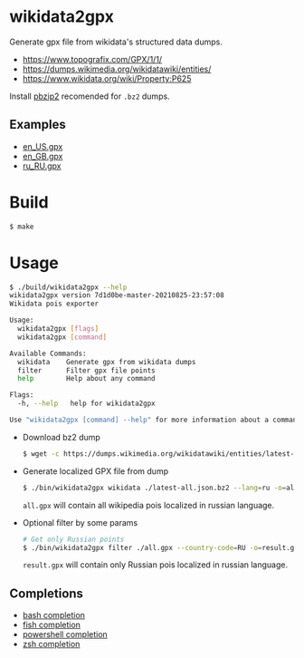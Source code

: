 # wikidata2gpx
Generate gpx file from wikidata's structured data dumps.

* https://www.topografix.com/GPX/1/1/
* https://dumps.wikimedia.org/wikidatawiki/entities/
* https://www.wikidata.org/wiki/Property:P625

Install [pbzip2](http://compression.ca/pbzip2/) recomended for `.bz2` dumps.

## Examples
 * [en_US.gpx](gpxfiles/en_US.gpx)
 * [en_GB.gpx](gpxfiles/en_GB.gpx)
 * [ru_RU.gpx](gpxfiles/ru_RU.gpx)

# Build
```sh
$ make
```

# Usage
```sh
$ ./build/wikidata2gpx --help
wikidata2gpx version 7d1d0be-master-20210825-23:57:08
Wikidata pois exporter

Usage:
  wikidata2gpx [flags]
  wikidata2gpx [command]

Available Commands:
  wikidata    Generate gpx from wikidata dumps
  filter      Filter gpx file points
  help        Help about any command

Flags:
  -h, --help   help for wikidata2gpx

Use "wikidata2gpx [command] --help" for more information about a command.
```

* Download bz2 dump
    ```sh
    $ wget -c https://dumps.wikimedia.org/wikidatawiki/entities/latest-all.json.bz2
    ```

* Generate localized GPX file from dump
    ```sh
    $ ./bin/wikidata2gpx wikidata ./latest-all.json.bz2 --lang=ru -o=all.gpx
    ```
    `all.gpx` will contain all wikipedia pois localized in russian language.

* Optional filter by some params
    ```sh
    # Get only Russian points
    $ ./bin/wikidata2gpx filter ./all.gpx --country-code=RU -o=result.gpx
    ```
    `result.gpx` will contain only Russian pois localized in russian language.

## Completions
 * [bash completion](completions/completion.bash)
 * [fish completion](completions/completion.fish)
 * [powershell completion](completions/completion.powershell)
 * [zsh completion](completions/completion.zsh)
